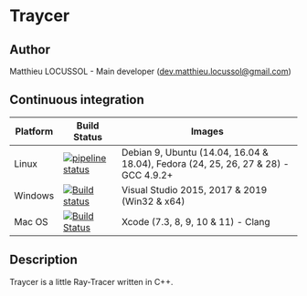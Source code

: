 # Traycer

## Author

Matthieu LOCUSSOL - Main developer (<dev.matthieu.locussol@gmail.com>)

## Continuous integration

Platform | Build Status | Images
-------- | ------------ | ------
Linux | [![pipeline status](https://gitlab.com/matthieu-locussol/Traycer/badges/master/pipeline.svg)](https://gitlab.com/matthieu-locussol/Traycer/commits/master) | Debian 9, Ubuntu (14.04, 16.04 & 18.04), Fedora (24, 25, 26, 27 & 28) - GCC 4.9.2+
Windows | [![Build status](https://ci.appveyor.com/api/projects/status/github/matthieu-locussol/Traycer?svg=true)](https://ci.appveyor.com/project/Jeckhys/Traycer) | Visual Studio 2015, 2017 & 2019 (Win32 & x64)
Mac OS | [![Build Status](https://travis-ci.com/matthieu-locussol/Traycer.svg?branch=master)](https://travis-ci.com/matthieu-locussol/Traycer) | Xcode (7.3, 8, 9, 10 & 11) - Clang

## Description

Traycer is a little Ray-Tracer written in C++.